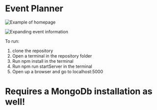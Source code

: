 # Event Planner

![Example of homepage](https://i.imgur.com/AVndBOx.png)

![Expanding event information](https://i.imgur.com/1BA7HJM.png)

To run:

1. clone the repository
2. Open a terminal in the repository folder
3. Run npm install in the terminal
4. Run npm run startServer in the terminal
5. Open up a browser and go to localhost:5000

# Requires a MongoDb installation as well!
